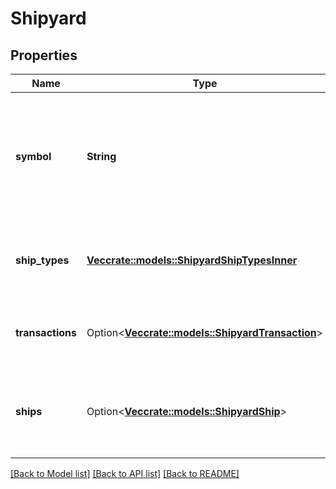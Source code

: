 # Shipyard

## Properties

Name | Type | Description | Notes
------------ | ------------- | ------------- | -------------
**symbol** | **String** | The symbol of the shipyard. The symbol is the same as the waypoint where the shipyard is located. | 
**ship_types** | [**Vec<crate::models::ShipyardShipTypesInner>**](Shipyard_shipTypes_inner.md) | The list of ship types available for purchase at this shipyard. | 
**transactions** | Option<[**Vec<crate::models::ShipyardTransaction>**](ShipyardTransaction.md)> | The list of recent transactions at this shipyard. | [optional]
**ships** | Option<[**Vec<crate::models::ShipyardShip>**](ShipyardShip.md)> | The ships that are currently available for purchase at the shipyard. | [optional]

[[Back to Model list]](../README.md#documentation-for-models) [[Back to API list]](../README.md#documentation-for-api-endpoints) [[Back to README]](../README.md)


